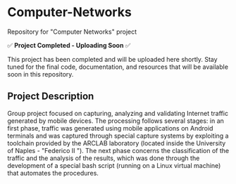 # Computer-Networks
Repository for "Computer Networks" project

✅ **Project Completed - Uploading Soon** ✅

This project has been completed and will be uploaded here shortly. Stay tuned for the final code, documentation, and resources that will be available soon in this repository.

## Project Description
Group project focused on capturing, analyzing and validating Internet traffic generated by mobile devices.
The processing follows several stages: in an first phase, traffic was generated using mobile applications on Android terminals and was captured through special capture systems by exploiting a toolchain provided by the ARCLAB laboratory (located inside the University of Naples - "Federico II "). The next phase concerns the classification of the traffic and the analysis of the results, which was done through the development of a special bash script (running on a Linux virtual machine) that automates the procedures.
